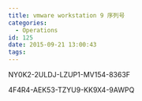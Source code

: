 ```yaml
---
title: vmware workstation 9 序列号
categories:
  - Operations
id: 125
date: 2015-09-21 13:00:43
tags:
---
```


NY0K2-2ULDJ-LZUP1-MV154-8363F

4F4R4-AEK53-TZYU9-KK9X4-9AWPQ
